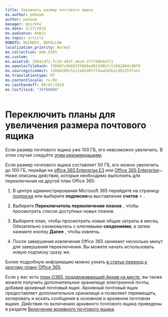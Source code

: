 ```yaml
---
title: Увеличить размер почтового ящика
ms.author: pebaum
author: pebaum
manager: mnirkhe
ms.date: 3/27/2018
ms.audience: Admin
ms.topic: article
ROBOTS: NOINDEX, NOFOLLOW
localization_priority: Normal
ms.collection: Adm_O365
ms.custom: ''
ms.assetid: 33641df2-fc29-493f-a6c6-2777d8b4ef11
ms.openlocfilehash: f30db7cdb083356b0ad02348b7c5188280dc88f0
ms.sourcegitcommit: 136b8209c52c2a05d0f2fdaab93b2cd92253fa2c
ms.translationtype: MT
ms.contentlocale: ru-RU
ms.lasthandoff: 06/07/2019
ms.locfileid: "34769908"
---
```

# <a name="switch-plans-to-increase-mailbox-size"></a>Переключить планы для увеличения размера почтового ящика

Если размер почтового ящика уже 100 ГБ, его невозможно увеличить. В этом случае следуйте [этим рекомендациям](https://support.office.com/client/e57572ff-0ba7-4782-ba5d-cdac3142ea71). 
  
Если размер почтового ящика составляет 50 ГБ, его можно увеличить до 100 ГБ, перейдя на [office 365 Enterprise E3](https://products.office.com/business/office-365-enterprise-e3-business-software) или [Office 365 Enterprise](https://products.office.com/business/office-365-enterprise-e5-business-software)~. Ниже описаны действия, которые необходимо выполнить для переключения на другой план Office 365:
  
1. В центре администрирования Microsoft 365 перейдите на страницу [подписки](https://go.microsoft.com/fwlink/p/?linkid=842054) или выберите **подписки**на выставление **счетов** \> .
    
2. Выберите **Переключатель переключение планов** , чтобы просмотреть список доступных новых планов. 
    
3. Выберите план, чтобы просмотреть новые общие затраты в месяц. Обязательно ознакомьтесь с ключевыми **сведениями**, а затем нажмите кнопку **Далее** , чтобы извлечь. 
    
4. После завершения извлечения Office 365 занимает несколько минут для завершения переключения. Вы можете начать использовать новую подписку сразу же.
    
Более подробную информацию можно узнать [в статье переход к другому плану Office 365](https://support.office.com/article/73318661-8f33-478b-bcc7-fb8d69dbb22a).
  
Если у вас есть [план O365, поддерживающий Архив на месте](https://docs.microsoft.com/office365/servicedescriptions/exchange-online-archiving-service-description/exchange-online-archiving-service-description), вы также можете получить дополнительное хранилище электронной почты, добавив архивный почтовый ящик.  Архивный почтовый ящик предоставляет дополнительное хранилище и позволяет перемещать, копировать и искать сообщения в основном и архивном почтовом ящике. Действия по включению архивного почтового ящика приведены в разделе [Включение архивного почтового ящика](https://docs.microsoft.com/office365/securitycompliance/enable-archive-mailboxes).
